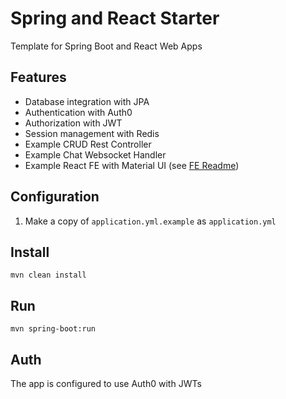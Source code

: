 # Spring and React Starter
Template for Spring Boot and React Web Apps

## Features

* Database integration with JPA
* Authentication with Auth0
* Authorization with JWT
* Session management with Redis
* Example CRUD Rest Controller
* Example Chat Websocket Handler
* Example React FE with Material UI (see [FE Readme](frontend/README.md))

## Configuration

1. Make a copy of `application.yml.example` as `application.yml`

## Install

`mvn clean install`

## Run

`mvn spring-boot:run`

## Auth

The app is configured to use Auth0 with JWTs
